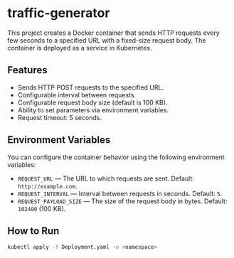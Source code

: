 # traffic-generator

This project creates a Docker container that sends HTTP requests every few seconds to a specified URL with a fixed-size request body. The container is deployed as a service in Kubernetes.

## Features

- Sends HTTP POST requests to the specified URL.
- Configurable interval between requests.
- Configurable request body size (default is 100 KB).
- Ability to set parameters via environment variables.
- Request timeout: 5 seconds.

## Environment Variables

You can configure the container behavior using the following environment variables:

- `REQUEST_URL` — The URL to which requests are sent. Default: `http://example.com`.
- `REQUEST_INTERVAL` — Interval between requests in seconds. Default: `5`.
- `REQUEST_PAYLOAD_SIZE` — The size of the request body in bytes. Default: `102400` (100 KB).

## How to Run

```sh
kubectl apply -f Deployment.yaml -n <namespace>
```
